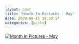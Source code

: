 ```yaml
---
layout: post
title: "Month In Pictures - May"
date: 2008-06-15 19:30:17
categories: [posts]
---
```


[![Month in Pictures - May](https://farm4.static.flickr.com/3028/2580622339_f184613e99.jpg)](https://www.flickr.com/photos/warriorwomen/2580622339/)
